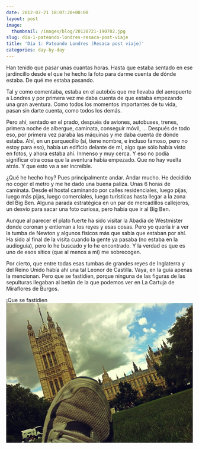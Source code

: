 ```yaml
---
date: 2012-07-21 18:07:20+00:00
layout: post
image:
  thumbnail: /images/blog/20120721-190702.jpg
slug: dia-1-pateando-londres-resaca-post-viaje
title: 'Día 1: Pateando Londres (Resaca post viaje)'
categories: day-by-day
---
```


Han tenido que pasar unas cuantas horas. Hasta que estaba sentado en ese jardincillo desde el que he hecho la foto para darme cuenta de dónde estaba. De qué me estaba pasando.

Tal y como comentaba, estaba en el autobús que me llevaba del aeropuerto a Londres y por primera vez me daba cuenta de que estaba empezando una gran aventura. Como todos los momentos importantes de tu vida, pasan sin darte cuenta, como todos los demás.

Pero ahí, sentado en el prado, después de aviones, autobuses, trenes, primera noche de albergue, caminata, conseguir móvil, ... Después de todo eso, por primera vez paraba las máquinas y me daba cuenta de dónde estaba. Ahí, en un parquecillo (sí, tiene nombre, e incluso famoso, pero no estoy para eso), había un edificio delante de mí, algo que sólo había visto en fotos, y ahora estaba ahí. Inmenso y muy cerca. Y eso no podía significar otra cosa que la aventura había empezado. Que no hay vuelta atrás. Y que esto va a ser increíble.

¿Qué he hecho hoy? Pues principalmente andar. Andar mucho. He decidido no coger el metro y me he dado una buena paliza. Unas 6 horas de caminata. Desde el hostal caminando por calles residenciales, luego pijas, luego más pijas, luego comerciales, luego turísticas hasta llegar a la zona del Big Ben. Alguna parada estratégica en un par de mercadillos callejeros, un desvío para sacar una foto curiosa, pero había que ir al Big Ben.

Aunque al parecer el plato fuerte ha sido visitar la Abadía de Westmister donde coronan y entierran a los reyes y esas cosas. Pero yo quería ir a ver la tumba de Newton y algunos físicos más que sabía que estaban por ahí. Ha sido al final de la visita cuando la gente ya pasaba (no estaba en la audioguía), pero lo he buscado y lo he encontrado. Y la verdad es que es uno de esos sitios (que al menos a mí) me sobrecogen.

Por cierto, que entre todas esas tumbas de grandes reyes de Inglaterra y del Reino Unido había ahí una tal Leonor de Castilla. Vaya, en la guía apenas la mencionan. Pero que se fastidien, porque ninguna de las figuras de las sepulturas llegaban al betún de la que podemos ver en La Cartuja de Miraflores de Burgos.

¡Que se fastidien![![20120721-190702.jpg](/images/blog/20120721-190702.jpg)](/images/blog/20120721-190702.jpg)
